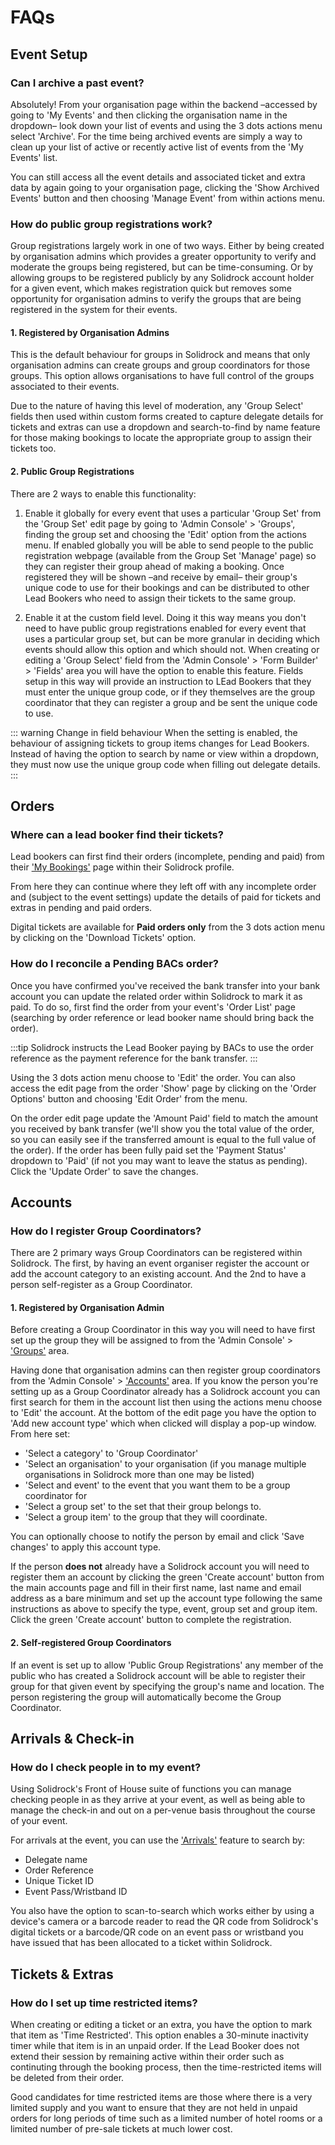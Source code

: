 # FAQs

## Event Setup

### Can I archive a past event?

Absolutely! From your organisation page within the backend –accessed by going to 'My Events' and then clicking the organisation name in the dropdown– look down your list of events and using the 3 dots actions menu select 'Archive'. For the time being archived events are simply a way to clean up your list of active or recently active list of events from the 'My Events' list.

You can still access all the event details and associated ticket and extra data by again going to your organisation page, clicking the 'Show Archived Events' button and then choosing 'Manage Event' from within actions menu.

### How do public group registrations work?

Group registrations largely work in one of two ways. Either by being created by organisation admins which provides a greater opportunity to verify and moderate the groups being registered, but can be time-consuming. Or by allowing groups to be registered publicly by any Solidrock account holder for a given event, which makes registration quick but removes some opportunity for organisation admins to verify the groups that are being registered in the system for their events.

#### 1. Registered by Organisation Admins

This is the default behaviour for groups in Solidrock and means that only organisation admins can create groups and group coordinators for those groups. This option allows organisations to have full control of the groups associated to their events.

Due to the nature of having this level of moderation, any 'Group Select' fields then used within custom forms created to capture delegate details for tickets and extras can use a dropdown and search-to-find by name feature for those making bookings to locate the appropriate group to assign their tickets too.

#### 2. Public Group Registrations

There are 2 ways to enable this functionality:

1. Enable it globally for every event that uses a particular 'Group Set' from the 'Group Set' edit page by going to 'Admin Console' > 'Groups', finding the group set and choosing the 'Edit' option from the actions menu. If enabled globally you will be able to send people to the public registration webpage (available from the Group Set 'Manage' page) so they can register their group ahead of making a booking. Once registered they will be shown –and receive by email– their group's unique code to use for their bookings and can be distributed to other Lead Bookers who need to assign their tickets to the same group.

2. Enable it at the custom field level. Doing it this way means you don't need to have public group registrations enabled for every event that uses a particular group set, but can be more granular in deciding which events should allow this option and which should not. When creating or editing a 'Group Select' field from the 'Admin Console' > 'Form Builder' > 'Fields' area you will have the option to enable this feature. Fields setup in this way will provide an instruction to LEad Bookers that they must enter the unique group code, or if they themselves are the group coordinator that they can register a group and be sent the unique code to use.

::: warning Change in field behaviour
When the setting is enabled, the behaviour of assigning tickets to group items changes for Lead Bookers. Instead of having the option to search by name or view within a dropdown, they must now use the unique group code when filling out delegate details.
:::

## Orders

### Where can a lead booker find their tickets?

Lead bookers can first find their orders (incomplete, pending and paid) from their ['My Bookings'](https://events.solidrock.io/admin/profile/my-bookings) page within their Solidrock profile.

From here they can continue where they left off with any incomplete order and (subject to the event settings) update the details of paid for tickets and extras in pending and paid orders.

Digital tickets are available for **Paid orders only** from the 3 dots action menu by clicking on the 'Download Tickets' option.

### How do I reconcile a Pending BACs order?

Once you have confirmed you've received the bank transfer into your bank account you can update the related order within Solidrock to mark it as paid. To do so, first find the order from your event's 'Order List' page (searching by order reference or lead booker name should bring back the order).

:::tip
Solidrock instructs the Lead Booker paying by BACs to use the order reference as the payment reference for the bank transfer.
:::

Using the 3 dots action menu choose to 'Edit' the order. You can also access the edit page from the order 'Show' page by clicking on the 'Order Options' button and choosing 'Edit Order' from the menu.

On the order edit page update the 'Amount Paid' field to match the amount you received by bank transfer (we'll show you the total value of the order, so you can easily see if the transferred amount is equal to the full value of the order). If the order has been fully paid set the 'Payment Status' dropdown to 'Paid' (if not you may want to leave the status as pending). Click the 'Update Order' to save the changes.

## Accounts

### How do I register Group Coordinators?

There are 2 primary ways Group Coordinators can be registered within Solidrock. The first, by having an event organiser register the account or add the account category to an existing account. And the 2nd to have a person self-register as a Group Coordinator.

#### 1. Registered by Organisation Admin

Before creating a Group Coordinator in this way you will need to have first set up the group they will be assigned to from the 'Admin Console' > ['Groups'](https://events.solidrock.io/admin/groups) area.

Having done that organisation admins can then register group coordinators from the 'Admin Console' > ['Accounts'](https://events.solidrock.io/admin/accounts) area. If you know the person you're setting up as a Group Coordinator already has a Solidrock account you can first search for them in the account list then using the actions menu choose to 'Edit' the account. At the bottom of the edit page you have the option to 'Add new account type' which when clicked will display a pop-up window. From here set:

-   'Select a category' to 'Group Coordinator'
-   'Select an organisation' to your organisation (if you manage multiple organisations in Solidrock more than one may be listed)
-   'Select and event' to the event that you want them to be a group coordinator for
-   'Select a group set' to the set that their group belongs to.
-   'Select a group item' to the group that they will coordinate.

You can optionally choose to notify the person by email and click 'Save changes' to apply this account type.

If the person **does not** already have a Solidrock account you will need to register them an account by clicking the green 'Create account' button from the main accounts page and fill in their first name, last name and email address as a bare minimum and set up the account type following the same instructions as above to specify the type, event, group set and group item. Click the green 'Create account' button to complete the registration.

#### 2. Self-registered Group Coordinators

If an event is set up to allow 'Public Group Registrations' any member of the public who has created a Solidrock account will be able to register their group for that given event by specifying the group's name and location. The person registering the group will automatically become the Group Coordinator.

## Arrivals & Check-in

### How do I check people in to my event?

Using Solidrock's Front of House suite of functions you can manage checking people in as they arrive at your event, as well as being able to manage the check-in and out on a per-venue basis throughout the course of your event.

For arrivals at the event, you can use the ['Arrivals'](/guide/front-of-house/arrivals) feature to search by:

-   Delegate name
-   Order Reference
-   Unique Ticket ID
-   Event Pass/Wristband ID

You also have the option to scan-to-search which works either by using a device's camera or a barcode reader to read the QR code from Solidrock's digital tickets or a barcode/QR code on an event pass or wristband you have issued that has been allocated to a ticket within Solidrock.

## Tickets & Extras

### How do I set up time restricted items?

When creating or editing a ticket or an extra, you have the option to mark that item as 'Time Restricted'. This option enables a 30-minute inactivity timer while that item is in an unpaid order. If the Lead Booker does not extend their session by remaining active within their order such as continuting through the booking process, then the time-restricted items will be deleted from their order.

Good candidates for time restricted items are those where there is a very limited supply and you want to ensure that they are not held in unpaid orders for long periods of time such as a limited number of hotel rooms or a limited number of pre-sale tickets at much lower cost.
